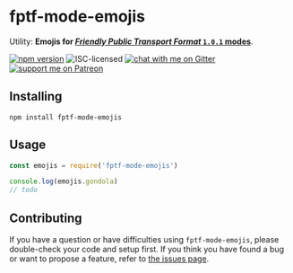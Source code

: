 # fptf-mode-emojis

Utility: **Emojis for [*Friendly Public Transport Format* `1.0.1` modes](https://github.com/public-transport/friendly-public-transport-format/blob/1.0.1/spec/readme.md#modes)**.

[![npm version](https://img.shields.io/npm/v/fptf-mode-emojis.svg)](https://www.npmjs.com/package/fptf-mode-emojis)
![ISC-licensed](https://img.shields.io/github/license/derhuerst/fptf-mode-emojis.svg)
[![chat with me on Gitter](https://img.shields.io/badge/chat%20with%20me-on%20gitter-512e92.svg)](https://gitter.im/derhuerst)
[![support me on Patreon](https://img.shields.io/badge/support%20me-on%20patreon-fa7664.svg)](https://patreon.com/derhuerst)


## Installing

```shell
npm install fptf-mode-emojis
```


## Usage

```js
const emojis = require('fptf-mode-emojis')

console.log(emojis.gondola)
// todo
```


## Contributing

If you have a question or have difficulties using `fptf-mode-emojis`, please double-check your code and setup first. If you think you have found a bug or want to propose a feature, refer to [the issues page](https://github.com/derhuerst/fptf-mode-emojis/issues).
